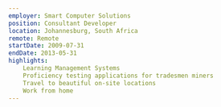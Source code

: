 ```yaml
---
employer: Smart Computer Solutions
position: Consultant Developer
location: Johannesburg, South Africa
remote: Remote
startDate: 2009-07-31
endDate: 2013-05-31
highlights: 
    Learning Management Systems
    Proficiency testing applications for tradesmen miners
    Travel to beautiful on-site locations
    Work from home
---
```

      